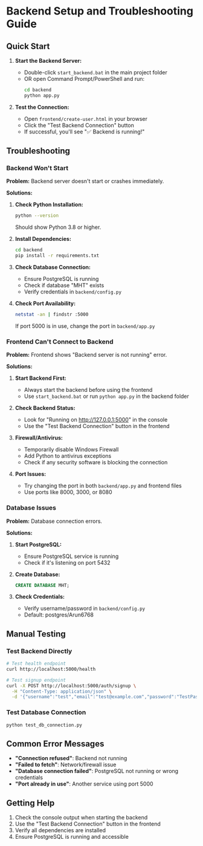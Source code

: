 # Backend Setup and Troubleshooting Guide

## Quick Start

1. **Start the Backend Server:**
   - Double-click `start_backend.bat` in the main project folder
   - OR open Command Prompt/PowerShell and run:
     ```bash
     cd backend
     python app.py
     ```

2. **Test the Connection:**
   - Open `frontend/create-user.html` in your browser
   - Click the "Test Backend Connection" button
   - If successful, you'll see "✅ Backend is running!"

## Troubleshooting

### Backend Won't Start

**Problem:** Backend server doesn't start or crashes immediately.

**Solutions:**
1. **Check Python Installation:**
   ```bash
   python --version
   ```
   Should show Python 3.8 or higher.

2. **Install Dependencies:**
   ```bash
   cd backend
   pip install -r requirements.txt
   ```

3. **Check Database Connection:**
   - Ensure PostgreSQL is running
   - Check if database "MHT" exists
   - Verify credentials in `backend/config.py`

4. **Check Port Availability:**
   ```bash
   netstat -an | findstr :5000
   ```
   If port 5000 is in use, change the port in `backend/app.py`

### Frontend Can't Connect to Backend

**Problem:** Frontend shows "Backend server is not running" error.

**Solutions:**
1. **Start Backend First:**
   - Always start the backend before using the frontend
   - Use `start_backend.bat` or run `python app.py` in the backend folder

2. **Check Backend Status:**
   - Look for "Running on http://127.0.0.1:5000" in the console
   - Use the "Test Backend Connection" button in the frontend

3. **Firewall/Antivirus:**
   - Temporarily disable Windows Firewall
   - Add Python to antivirus exceptions
   - Check if any security software is blocking the connection

4. **Port Issues:**
   - Try changing the port in both `backend/app.py` and frontend files
   - Use ports like 8000, 3000, or 8080

### Database Issues

**Problem:** Database connection errors.

**Solutions:**
1. **Start PostgreSQL:**
   - Ensure PostgreSQL service is running
   - Check if it's listening on port 5432

2. **Create Database:**
   ```sql
   CREATE DATABASE MHT;
   ```

3. **Check Credentials:**
   - Verify username/password in `backend/config.py`
   - Default: postgres/Arun6768

## Manual Testing

### Test Backend Directly
```bash
# Test health endpoint
curl http://localhost:5000/health

# Test signup endpoint
curl -X POST http://localhost:5000/auth/signup \
  -H "Content-Type: application/json" \
  -d '{"username":"test","email":"test@example.com","password":"TestPass123"}'
```

### Test Database Connection
```bash
python test_db_connection.py
```

## Common Error Messages

- **"Connection refused"**: Backend not running
- **"Failed to fetch"**: Network/firewall issue
- **"Database connection failed"**: PostgreSQL not running or wrong credentials
- **"Port already in use"**: Another service using port 5000

## Getting Help

1. Check the console output when starting the backend
2. Use the "Test Backend Connection" button in the frontend
3. Verify all dependencies are installed
4. Ensure PostgreSQL is running and accessible
